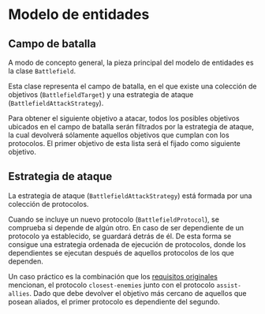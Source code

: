 # Modelo de entidades

## Campo de batalla

A modo de concepto general, la pieza principal del modelo de entidades
es la clase `Battlefield`.

Esta clase representa el campo de batalla, en el que existe una colección
de objetivos (`BattlefieldTarget`) y una estrategia de ataque (`BattlefieldAttackStrategy`).

Para obtener el siguiente objetivo a atacar, todos los posibles objetivos ubicados
en el campo de batalla serán filtrados por la estrategia de ataque, la cual devolverá
sólamente aquellos objetivos que cumplan con los protocolos. El primer objetivo de esta
lista será el fijado como siguiente objetivo.

## Estrategia de ataque

La estrategia de ataque (`BattlefieldAttackStrategy`) está formada por una colección de
protocolos.

Cuando se incluye un nuevo protocolo (`BattlefieldProtocol`), se comprueba si depende
de algún otro. En caso de ser dependiente de un protocolo ya establecido, se guardará
detrás de él. De esta forma se consigue una estrategia ordenada de ejecución de protocolos,
donde los dependientes se ejecutan después de aquellos protocolos de los que dependen.

Un caso práctico es la combinación que los [requisitos originales](./doc/requirements.pdf)
mencionan, el protocolo `closest-enemies` junto con el protocolo `assist-allies`.
Dado que debe devolver el objetivo más cercano de aquellos que posean aliados, el
primer protocolo es dependiente del segundo.
